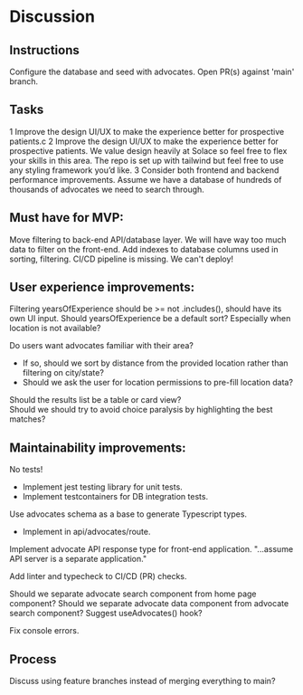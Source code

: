 # Discussion

## Instructions

Configure the database and seed with advocates.
Open PR(s) against 'main' branch.

## Tasks

1 Improve the design UI/UX to make the experience better for prospective patients.c
2 Improve the design UI/UX to make the experience better for prospective patients. We value design heavily at Solace so feel free to flex your skills in this area. The repo is set up with tailwind but feel free to use any styling framework you’d like.
3 Consider both frontend and backend performance improvements. Assume we have a database of hundreds of thousands of advocates we need to search through.

## Must have for MVP:

Move filtering to back-end API/database layer. We will have way too much data to filter on the front-end.
Add indexes to database columns used in sorting, filtering.
CI/CD pipeline is missing. We can't deploy!

## User experience improvements:

Filtering yearsOfExperience should be >= not .includes(), should have its own UI input.
Should yearsOfExperience be a default sort? Especially when location is not available?

Do users want advocates familiar with their area?

- If so, should we sort by distance from the provided location rather than filtering on city/state?
- Should we ask the user for location permissions to pre-fill location data?

Should the results list be a table or card view?  
Should we should try to avoid choice paralysis by highlighting the best matches?

## Maintainability improvements:

No tests!

- Implement jest testing library for unit tests.
- Implement testcontainers for DB integration tests.

Use advocates schema as a base to generate Typescript types.

- Implement in api/advocates/route.

Implement advocate API response type for front-end application. "...assume API server is a separate application."

Add linter and typecheck to CI/CD (PR) checks.

Should we separate advocate search component from home page component?
Should we separate advocate data component from advocate search component? Suggest useAdvocates() hook?

Fix console errors.

## Process

Discuss using feature branches instead of merging everything to main?
